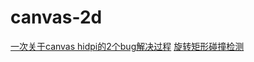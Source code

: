 # canvas-2d

[一次关于canvas hidpi的2个bug解决过程](http://jiaolonghuang.github.io/2015/11/16/bug-canvas/)
[旋转矩形碰撞检测](http://www.cnblogs.com/Cson/archive/2012/08/15/2639350.html)